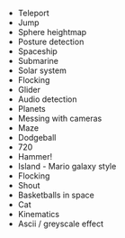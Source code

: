 - Teleport
- Jump
- Sphere heightmap
- Posture detection
- Spaceship
- Submarine
- Solar system
- Flocking
- Glider
- Audio detection
- Planets
- Messing with cameras
- Maze
- Dodgeball
- 720
- Hammer!
- Island - Mario galaxy style
- Flocking
- Shout
- Basketballs in space
- Cat
- Kinematics
- Ascii / greyscale effect
